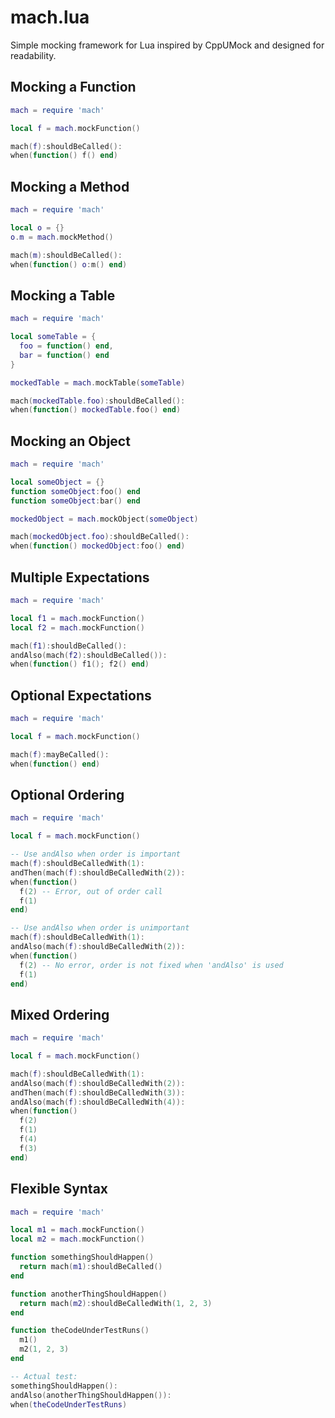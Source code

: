 mach.lua
========

Simple mocking framework for Lua inspired by CppUMock and designed for readability.

## Mocking a Function

```lua
mach = require 'mach'

local f = mach.mockFunction()

mach(f):shouldBeCalled():
when(function() f() end)
```

## Mocking a Method

```lua
mach = require 'mach'

local o = {}
o.m = mach.mockMethod()

mach(m):shouldBeCalled():
when(function() o:m() end)
```

## Mocking a Table

```lua
mach = require 'mach'

local someTable = {
  foo = function() end,
  bar = function() end
}

mockedTable = mach.mockTable(someTable)

mach(mockedTable.foo):shouldBeCalled():
when(function() mockedTable.foo() end)
```

## Mocking an Object

```lua
mach = require 'mach'

local someObject = {}
function someObject:foo() end
function someObject:bar() end

mockedObject = mach.mockObject(someObject)

mach(mockedObject.foo):shouldBeCalled():
when(function() mockedObject:foo() end)
```

## Multiple Expectations

```lua
mach = require 'mach'

local f1 = mach.mockFunction()
local f2 = mach.mockFunction()

mach(f1):shouldBeCalled():
andAlso(mach(f2):shouldBeCalled()):
when(function() f1(); f2() end)
```

## Optional Expectations

```lua
mach = require 'mach'

local f = mach.mockFunction()

mach(f):mayBeCalled():
when(function() end)
```

## Optional Ordering

```lua
mach = require 'mach'

local f = mach.mockFunction()

-- Use andAlso when order is important
mach(f):shouldBeCalledWith(1):
andThen(mach(f):shouldBeCalledWith(2)):
when(function()
  f(2) -- Error, out of order call
  f(1)
end)

-- Use andAlso when order is unimportant
mach(f):shouldBeCalledWith(1):
andAlso(mach(f):shouldBeCalledWith(2)):
when(function()
  f(2) -- No error, order is not fixed when 'andAlso' is used
  f(1)
end)
```

## Mixed Ordering

```lua
mach = require 'mach'

local f = mach.mockFunction()

mach(f):shouldBeCalledWith(1):
andAlso(mach(f):shouldBeCalledWith(2)):
andThen(mach(f):shouldBeCalledWith(3)):
andAlso(mach(f):shouldBeCalledWith(4)):
when(function()
  f(2)
  f(1)
  f(4)
  f(3)
end)
```

## Flexible Syntax

```lua
mach = require 'mach'

local m1 = mach.mockFunction()
local m2 = mach.mockFunction()

function somethingShouldHappen()
  return mach(m1):shouldBeCalled()
end

function anotherThingShouldHappen()
  return mach(m2):shouldBeCalledWith(1, 2, 3)
end

function theCodeUnderTestRuns()
  m1()
  m2(1, 2, 3)
end

-- Actual test:
somethingShouldHappen():
andAlso(anotherThingShouldHappen()):
when(theCodeUnderTestRuns)
```
